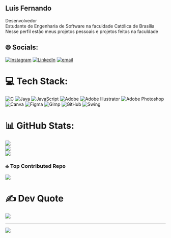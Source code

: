 
## Luís Fernando

Desenvolvedor<br>
Estudante de Engenharia de Software na faculdade Católica de Brasília<br>
Nesse perfil estão meus projetos pessoais e projetos feitos na faculdade<br>


## 🌐 Socials:
[![Instagram](https://img.shields.io/badge/Instagram-%23E4405F.svg?logo=Instagram&logoColor=white)](https://instagram.com/luissfer.vtr) [![LinkedIn](https://img.shields.io/badge/LinkedIn-%230077B5.svg?logo=linkedin&logoColor=white)](https://www.linkedin.com/in/luis-fernando-ventura-954621301/)  [![email](https://img.shields.io/badge/Email-D14836?logo=gmail&logoColor=white)](mailto:venturaluisf7@gmail.com) 

# 💻 Tech Stack:
![C](https://img.shields.io/badge/c-%2300599C.svg?style=for-the-badge&logo=c&logoColor=white) ![Java](https://img.shields.io/badge/java-%23ED8B00.svg?style=for-the-badge&logo=openjdk&logoColor=white) ![JavaScript](https://img.shields.io/badge/javascript-%23323330.svg?style=for-the-badge&logo=javascript&logoColor=%23F7DF1E) ![Adobe](https://img.shields.io/badge/adobe-%23FF0000.svg?style=for-the-badge&logo=adobe&logoColor=white) ![Adobe Illustrator](https://img.shields.io/badge/adobe%20illustrator-%23FF9A00.svg?style=for-the-badge&logo=adobe%20illustrator&logoColor=white) ![Adobe Photoshop](https://img.shields.io/badge/adobe%20photoshop-%2331A8FF.svg?style=for-the-badge&logo=adobe%20photoshop&logoColor=white) ![Canva](https://img.shields.io/badge/Canva-%2300C4CC.svg?style=for-the-badge&logo=Canva&logoColor=white) ![Figma](https://img.shields.io/badge/figma-%23F24E1E.svg?style=for-the-badge&logo=figma&logoColor=white) ![Gimp](https://img.shields.io/badge/Gimp-657D8B?style=for-the-badge&logo=gimp&logoColor=FFFFFF) ![GitHub](https://img.shields.io/badge/github-%23121011.svg?style=for-the-badge&logo=github&logoColor=white) ![Swing](https://img.shields.io/badge/Swing-%231100FF.svg?style=for-the-badge&logo=openjdk&logoColor=white) 
# 📊 GitHub Stats:
![](https://github-readme-stats.vercel.app/api?username=LuisFernandoV14&theme=dark&hide_border=false&include_all_commits=true&count_private=true)<br/>
![](https://nirzak-streak-stats.vercel.app/?user=LuisFernandoV14&theme=dark&hide_border=false)<br/>
![](https://github-readme-stats.vercel.app/api/top-langs/?username=LuisFernandoV14&theme=dark&hide_border=false&include_all_commits=true&count_private=true&layout=compact)

### 🔝 Top Contributed Repo
![](https://github-contributor-stats.vercel.app/api?username=LuisFernandoV14&limit=5&theme=gruvbox&combine_all_yearly_contributions=true)

# ✍️ Dev Quote
![](https://quotes-github-readme.vercel.app/api?type=vetical&theme=gruvbox)


---
[![](https://visitcount.itsvg.in/api?id=LuisFernandoV14&icon=0&color=0)](https://visitcount.itsvg.in)

<!-- Proudly created with GPRM ( https://gprm.itsvg.in ) -->
